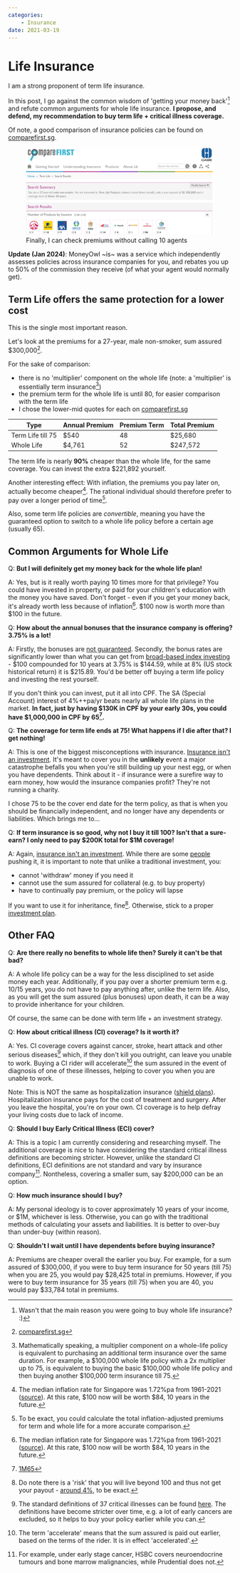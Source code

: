 ```yaml
---
categories:
    - Insurance
date: 2021-03-19
---
```


# Life Insurance

I am a strong proponent of term life insurance.

In this post, I go against the common wisdom of 'getting your money back'[^money-back] and refute common arguments for whole life insurance. **I propose, and defend, my recommendation to buy term life + critical illness coverage.**

<!-- more -->

Of note, a good comparison of insurance policies can be found on [comparefirst.sg](https://www.comparefirst.sg).

<figure>
  <a href="/static/images/2021-03-19/comparefirst.jpg"><img src="/static/images/2021-03-19/comparefirst.jpg" alt="comparefirst.sg" loading="lazy"/></a>
  <figcaption>Finally, I can check premiums without calling 10 agents</figcaption>
</figure>

**Update (Jan 2024)**: MoneyOwl ~is~ was a service which independently assesses policies across insurance companies for you, and rebates you up to 50% of the commission they receive (of what your agent would normally get).

## Term Life offers the same protection for a lower cost

This is the single most important reason.

Let's look at the premiums for a 27-year, male non-smoker, sum assured $300,000[^source].

For the sake of comparison:

-   there is no 'multiplier' component on the whole life (note: a 'multiplier' is essentially term insurance[^multiplier])
-   the premium term for the whole life is until 80, for easier comparison with the term life
-   I chose the lower-mid quotes for each on [comparefirst.sg](https://www.comparefirst.sg)

| Type              | Annual Premium | Premium Term | Total Premium |
| ----------------- | -------------- | ------------ | ------------- |
| Term Life till 75 | $540           | 48           | $25,680       |
| Whole Life        | $4,761         | 52           | $247,572      |

The term life is nearly **90%** cheaper than the whole life, for the same coverage. You can invest the extra $221,892 yourself.

Another interesting effect: With inflation, the premiums you pay later on, actually become cheaper[^inflation]. The rational individual should therefore prefer to pay over a longer period of time[^inflation-adjusted].

Also, some term life policies are _convertible_, meaning you have the guaranteed option to switch to a whole life policy before a certain age (usually 65).

## Common Arguments for Whole Life

Q: **But I will definitely get my money back for the whole life plan!**

A: Yes, but is it really worth paying 10 times more for that privilege? You could have invested in property, or paid for your children's education with the money you have saved. Don't forget - even if you get your money back, it's already worth less because of inflation[^inflation]. $100 now is worth more than $100 in the future.

Q: **How about the annual bonuses that the insurance company is offering? 3.75% is a lot!**

A: Firstly, the bonuses are [not guaranteed](https://www.moneysense.gov.sg/articles/2018/10/understanding-whole-life-insurance). Secondly, the bonus rates are significantly lower than what you can get from [broad-based index investing](./2020-12-02-asset-allocation.md#historical-returns) - $100 compounded for 10 years at 3.75% is $144.59, while at 8% (US stock historical return) it is $215.89. You'd be better off buying a term life policy and investing the rest yourself.

If you don't think you can invest, put it all into CPF. The SA (Special Account) interest of 4%++pa/yr beats nearly all whole life plans in the market. **In fact, just by having $130K in CPF by your early 30s, you could have $1,000,000 in CPF by 65[^1M65].**

Q: **The coverage for term life ends at 75! What happens if I die after that? I get nothing!**

A: This is one of the biggest misconceptions with insurance. [Insurance isn't an investment](https://www.valueresearchonline.com/stories/9261/do-not-mix-insurance-and-investment). It's meant to cover you in the **unlikely** event a major catastrophe befalls you when you're still building up your nest egg, or when you have dependents. Think about it - if insurance were a surefire way to earn money, how would the insurance companies profit? They're not running a charity.

I chose 75 to be the cover end date for the term policy, as that is when you should be financially independent, and no longer have any dependents or liabilities. Which brings me to...

Q: **If term insurance is so good, why not I buy it till 100? Isn't that a sure-earn? I only need to pay $200K total for $1M coverage!**

A: Again, [insurance isn't an investment](https://www.valueresearchonline.com/stories/9261/do-not-mix-insurance-and-investment). While there are some [people](https://investmentmoats.com/budgeting/insurance/term-life-insurance-savings-plan/) pushing it, it is important to note that unlike a traditional investment, you:

-   cannot 'withdraw' money if you need it
-   cannot use the sum assured for collateral (e.g. to buy property)
-   have to continually pay premium, or the policy will lapse

If you want to use it for inheritance, fine[^life-expectancy-100]. Otherwise, stick to a proper [investment plan](./2021-01-16-my-investment-portfolio.md).

## Other FAQ

Q: **Are there really no benefits to whole life then? Surely it can't be that bad?**

A: A whole life policy can be a way for the less disciplined to set aside money each year. Additionally, if you pay over a shorter premium term e.g. 10/15 years, you do not have to pay anything after, unlike the term life. Also, as you will get the sum assured (plus bonuses) upon death, it can be a way to provide inheritance for your children.

Of course, the same can be done with term life + an investment strategy.

Q: **How about critical illness (CI) coverage? Is it worth it?**

A: Yes. CI coverage covers against cancer, stroke, heart attack and other serious diseases[^ci-definition-2019] which, if they don't kill you outright, can leave you unable to work. Buying a CI rider will accelerate[^accelerate] the sum assured in the event of diagnosis of one of these illnesses, helping to cover you when you are unable to work.

Note: This is NOT the same as hospitalization insurance ([shield plans](https://www.moh.gov.sg/managing-expenses/schemes-and-subsidies/integrated-shield-plans/about-integrated-shield-plans/)). Hospitalization insurance pays for the cost of treatment and surgery. After you leave the hospital, you're on your own. CI coverage is to help defray your living costs due to lack of income.

Q: **Should I buy Early Critical Illness (ECI) cover?**

A: This is a topic I am currently considering and researching myself. The additional coverage is nice to have considering the standard critical illness definitions are becoming stricter. However, unlike the standard CI definitions, ECI definitions are not standard and vary by insurance company[^eci-definitions]. Nontheless, covering a smaller sum, say $200,000 can be an option.

Q: **How much insurance should I buy?**

A: My personal ideology is to cover approximately 10 years of your income, or $1M, whichever is less. Otherwise, you can go with the traditional methods of calculating your assets and liabilities. It is better to over-buy than under-buy (within reason).

Q: **Shouldn't I wait until I have dependents before buying insurance?**

A: Premiums are cheaper overall the earlier you buy. For example, for a sum assured of $300,000, if you were to buy term insurance for 50 years (till 75) when you are 25, you would pay $28,425 total in premiums. However, if you were to buy term insurance for 35 years (till 75) when you are 40, you would pay $33,784 total in premiums.

[^money-back]: Wasn't that the main reason you were going to buy whole life insurance? :)
[^source]: [comparefirst.sg](https://www.comparefirst.sg)
[^multiplier]: Mathematically speaking, a multiplier component on a whole-life policy is equivalent to purchasing an additional term insurance over the same duration. For example, a $100,000 whole life policy with a 2x multiplier up to 75, is equivalent to buying the basic $100,000 whole life policy and then buying another $100,000 term insurance till 75.
[^inflation]: The median inflation rate for Singapore was 1.72%pa from 1961-2021 ([source](https://www.macrotrends.net/countries/SGP/singapore/inflation-rate-cpi)). At this rate, $100 now will be worth $84, 10 years in the future.
[^life-expectancy-100]: Do note there is a 'risk' that you will live beyond 100 and thus not get your payout - [around 4%](https://www.singstat.gov.sg/-/media/files/publications/population/lifetable18-19.pdf), to be exact.
[^1M65]: [1M65](https://blog.seedly.sg/1m65-1-million-by-65-cpf/)
[^inflation-adjusted]: To be exact, you could calculate the total inflation-adjusted premiums for term and whole life for a more accurate comparison.
[^ci-definition-2019]: The standard definitions of 37 critical illnesses can be found [here](https://www.lia.org.sg/media/2160/mu5819-part-2-of-4-_lia-ci-framework-2019_lia-definitions-for-37-cis.pdf). The definitions have become stricter over time, e.g. a lot of early cancers are excluded, so it helps to buy your policy earlier while you can.
[^eci-definitions]: For example, under early stage cancer, HSBC covers neuroendocrine tumours and bone marrow malignancies, while Prudential does not.
[^accelerate]: The term 'accelerate' means that the sum assured is paid out earlier, based on the terms of the rider. It is in effect 'accelerated'.
